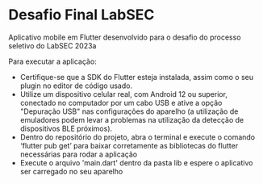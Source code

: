 # Desafio Final LabSEC

Aplicativo mobile em Flutter desenvolvido para o desafio do processo seletivo do LabSEC 2023a

Para executar a aplicação:

- Certifique-se que a SDK do Flutter esteja instalada, assim como o seu plugin no editor de código usado.
- Utilize um dispositivo celular real, com Android 12 ou superior, conectado no computador por um cabo USB e 
  ative a opção "Depuração USB" nas configurações do aparelho (a utilização de emuladores podem levar a problemas
  na utilização da detecção de dispositivos BLE próximos).
- Dentro do repositório do projeto, abra o terminal e execute o comando ‘flutter pub get’ para baixar corretamente
  as bibliotecas do flutter necessárias para rodar a aplicação
- Execute o arquivo 'main.dart' dentro da pasta lib e espere o aplicativo ser carregado no seu aparelho
